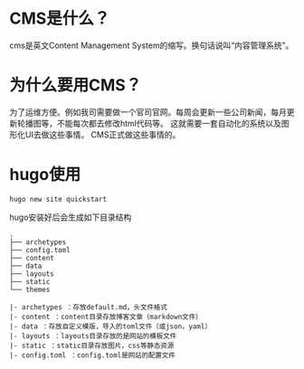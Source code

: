 # CMS是什么？

cms是英文Content Management System的缩写。换句话说叫“内容管理系统”。

# 为什么要用CMS？

为了运维方便。例如我司需要做一个官司官网。每周会更新一些公司新闻，每月更新轮播图等，不能每次都去修改html代码等。
这就需要一套自动化的系统以及图形化UI去做这些事情。
CMS正式做这些事情的。


# hugo使用

```
hugo new site quickstart
```


hugo安装好后会生成如下目录结构


```
.
├── archetypes
├── config.toml
├── content
├── data
├── layouts
├── static
└── themes
````

```
|- archetypes ：存放default.md，头文件格式 
|- content ：content目录存放博客文章（markdown文件） 
|- data ：存放自定义模版，导入的toml文件（或json，yaml） 
|- layouts ：layouts目录存放的是网站的模板文件 
|- static ：static目录存放图片，css等静态资源 
|- config.toml ：config.toml是网站的配置文件
```
